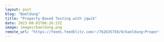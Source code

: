 ```yaml
---
layout: post
blog: "Baeldung"
title: "Property-Based Testing with jqwik"
date: 2023-08-01T06:26:23Z
image: images/baeldung.png
remote_url: "https://feeds.feedblitz.com/~/762635750/0/baeldung~PropertyBased-Testing-with-jqwik"
---
```

